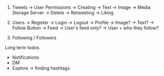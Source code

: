 1. Tweets
    -> User Permissions
        -> Creating
            -> Text
            -> Image -> Media Storage Server
        -> Delete
        -> Retweeting
        -> Liking

2. Users
    -> Register
    -> Login
    -> Logout
    -> Profile
        -> Image?
        -> Text?
        -> Follow Button
    -> Feed
        -> User's feed only?
        -> User + who they follow?

3. Following / Followers


Long term todos
- Notifications
- DM
- Explore -> finding hashtags
